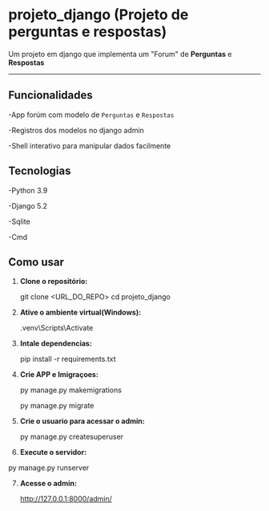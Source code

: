 # projeto_django (Projeto de perguntas e respostas)

Um projeto em django que implementa um "Forum" de **Perguntas** e **Respostas**

---

## Funcionalidades

-App forúm com modelo de `Perguntas` e `Respostas`  

-Registros dos modelos no django admin  

-Shell interativo para manipular dados facilmente  


## Tecnologias

-Python 3.9  

-Django 5.2  

-Sqlite   

-Cmd  


## Como usar

1. **Clone o repositório:**
 
   git clone <URL_DO_REPO>
   cd projeto_django
   

2. **Ative o ambiente virtual(Windows):**
     
   .venv\Scripts\Activate
   
   
3. **Intale dependencias:**
   
   
   pip install -r requirements.txt

     
4. **Crie APP e Imigraçoes:**
   
   py manage.py makemigrations
   
   py manage.py migrate
   

5. **Crie o usuario para acessar o admin:**
   
   py manage.py createsuperuser
   
   
6. **Execute o servidor:**

  py manage.py runserver


7. **Acesse o admin:**

   http://127.0.0.1:8000/admin/

